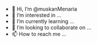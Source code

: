 - 👋 Hi, I’m @muskanMenaria
- 👀 I’m interested in ...
- 🌱 I’m currently learning ...
- 💞️ I’m looking to collaborate on ...
- 📫 How to reach me ...

<!---
muskanMenaria/muskanMenaria is a ✨ special ✨ repository because its `README.md` (this file) appears on your GitHub profile.
You can click the Preview link to take a look at your changes.
--->
